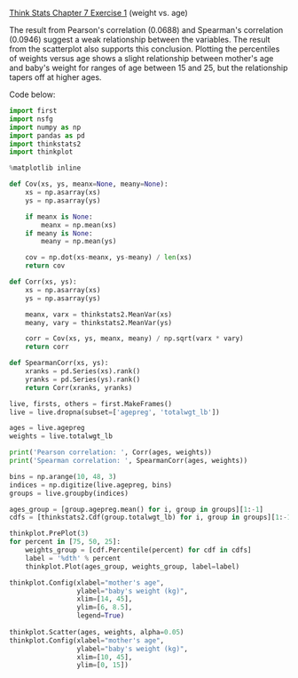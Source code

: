 [Think Stats Chapter 7 Exercise 1](http://greenteapress.com/thinkstats2/html/thinkstats2008.html#toc70) (weight vs. age)

The result from Pearson's correlation (0.0688) and Spearman's correlation (0.0946) suggest a weak relationship between the variables. The result from the scatterplot also supports this conclusion. Plotting the percentiles of weights versus age shows a slight relationship between mother's age and baby's weight for ranges of age between 15 and 25, but the relationship tapers off at higher ages.

Code below:

```python
import first
import nsfg
import numpy as np
import pandas as pd
import thinkstats2
import thinkplot

%matplotlib inline

def Cov(xs, ys, meanx=None, meany=None):
    xs = np.asarray(xs)
    ys = np.asarray(ys)

    if meanx is None:
        meanx = np.mean(xs)
    if meany is None:
        meany = np.mean(ys)

    cov = np.dot(xs-meanx, ys-meany) / len(xs)
    return cov

def Corr(xs, ys):
    xs = np.asarray(xs)
    ys = np.asarray(ys)

    meanx, varx = thinkstats2.MeanVar(xs)
    meany, vary = thinkstats2.MeanVar(ys)

    corr = Cov(xs, ys, meanx, meany) / np.sqrt(varx * vary)
    return corr

def SpearmanCorr(xs, ys):
    xranks = pd.Series(xs).rank()
    yranks = pd.Series(ys).rank()
    return Corr(xranks, yranks)

live, firsts, others = first.MakeFrames()
live = live.dropna(subset=['agepreg', 'totalwgt_lb'])

ages = live.agepreg
weights = live.totalwgt_lb

print('Pearson correlation: ', Corr(ages, weights))
print('Spearman correlation: ', SpearmanCorr(ages, weights))

bins = np.arange(10, 48, 3)
indices = np.digitize(live.agepreg, bins)
groups = live.groupby(indices)

ages_group = [group.agepreg.mean() for i, group in groups][1:-1]
cdfs = [thinkstats2.Cdf(group.totalwgt_lb) for i, group in groups][1:-1]

thinkplot.PrePlot(3)
for percent in [75, 50, 25]:
    weights_group = [cdf.Percentile(percent) for cdf in cdfs]
    label = '%dth' % percent
    thinkplot.Plot(ages_group, weights_group, label=label)

thinkplot.Config(xlabel="mother's age",
                 ylabel="baby's weight (kg)",
                 xlim=[14, 45],
                 ylim=[6, 8.5], 
                 legend=True)
               
thinkplot.Scatter(ages, weights, alpha=0.05)
thinkplot.Config(xlabel="mother's age",
                 ylabel="baby's weight (kg)",
                 xlim=[10, 45],
                 ylim=[0, 15])
```
